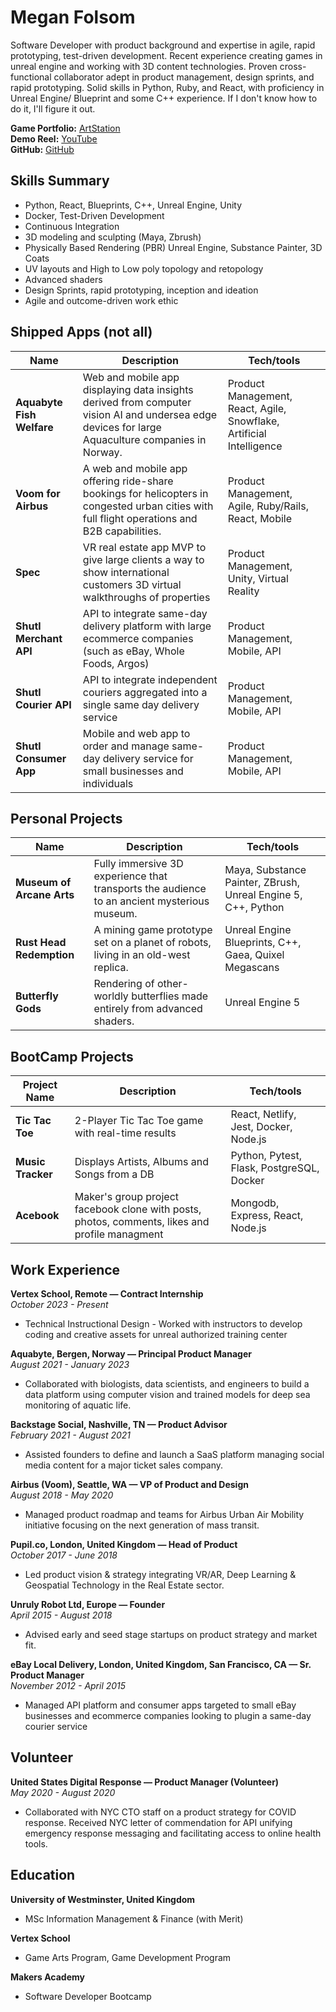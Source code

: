 # Megan Folsom

Software Developer with product background and expertise in agile, rapid prototyping, test-driven development. Recent experience creating games in unreal engine and working with 3D content technologies.  Proven cross-functional collaborator adept in product management, design sprints, and rapid prototyping. Solid skills in Python, Ruby, and React, with proficiency in Unreal Engine/ Blueprint and some C++ experience. If I don't know how to do it, I'll figure it out. 

**Game Portfolio:** [ArtStation](https://meganfolsom6.artstation.com/)  
**Demo Reel:** [YouTube](https://youtu.be/c1WCWJC2VlI)  
**GitHub:** [GitHub](https://www.github.com/mfolsom)

## Skills Summary

- Python, React, Blueprints, C++, Unreal Engine, Unity
- Docker, Test-Driven Development
- Continuous Integration
- 3D modeling and sculpting (Maya, Zbrush)
- Physically Based Rendering (PBR) Unreal Engine, Substance Painter, 3D Coats
- UV layouts and High to Low poly topology and retopology
- Advanced shaders
- Design Sprints, rapid prototyping, inception and ideation
- Agile and outcome-driven work ethic

## Shipped Apps (not all)

| Name | Description | Tech/tools |
| --- | --- | --- |
| **Aquabyte Fish Welfare** | Web and mobile app displaying data insights derived from computer vision AI and undersea edge devices for large Aquaculture companies in Norway. | Product Management, React, Agile, Snowflake, Artificial Intelligence|
| **Voom for Airbus** | A web and mobile app offering ride-share bookings for helicopters in congested urban cities with full flight operations and B2B capabilities. | Product Management, Agile, Ruby/Rails, React, Mobile |
| **Spec** | VR real estate app MVP to give large clients a way to show international customers 3D virtual walkthroughs of properties | Product Management, Unity, Virtual Reality |
| **Shutl Merchant API** | API to integrate same-day delivery platform with large ecommerce companies (such as eBay, Whole Foods, Argos) | Product Management, Mobile, API|
| **Shutl Courier API** | API to integrate independent couriers aggregated into a single same day delivery service  | Product Management, Mobile, API|
| **Shutl Consumer App** | Mobile and web app to order and manage same-day delivery service for small businesses and individuals  | Product Management, Mobile, API|

## Personal Projects

| Name | Description | Tech/tools |
| --- | --- | --- |
| **Museum of Arcane Arts** | Fully immersive 3D experience that transports the audience to an ancient mysterious museum. | Maya, Substance Painter, ZBrush, Unreal Engine 5, C++, Python |
| **Rust Head Redemption** | A mining game prototype set on a planet of robots, living in an old-west replica. | Unreal Engine Blueprints, C++, Gaea, Quixel Megascans |
| **Butterfly Gods** | Rendering of other-worldly butterflies made entirely from advanced shaders. | Unreal Engine 5 |

## BootCamp Projects

| Project Name       | Description                                                                                       | Tech/tools                                |
|--------------------|---------------------------------------------------------------------------------------------------|-------------------------------------------|
| **Tic Tac Toe**    | 2-Player Tic Tac Toe game with real-time results                                                  | React, Netlify, Jest, Docker, Node.js     |
| **Music Tracker**  | Displays Artists, Albums and Songs from a DB                                                      | Python, Pytest, Flask, PostgreSQL, Docker |
| **Acebook**        | Maker's group project facebook clone with posts, photos, comments, likes and profile managment    | Mongodb, Express, React, Node.js          |

## Work Experience

**Vertex School, Remote — Contract Internship**  
*October 2023 - Present*  
- Technical Instructional Design - Worked with instructors to develop coding and creative assets for unreal authorized training center

**Aquabyte, Bergen, Norway — Principal Product Manager**  
*August 2021 - January 2023*  
- Collaborated with biologists, data scientists, and engineers to build a data platform using computer vision and trained models for deep sea monitoring of aquatic life.

**Backstage Social, Nashville, TN — Product Advisor**  
*February 2021 - August 2021*  
- Assisted founders to define and launch a SaaS platform managing social media content for a major ticket sales company.

**Airbus (Voom), Seattle, WA — VP of Product and Design**  
*August 2018 - May 2020*  
- Managed product roadmap and teams for Airbus Urban Air Mobility initiative focusing on the next generation of mass transit.

**Pupil.co, London, United Kingdom — Head of Product**  
*October 2017 - June 2018*  
- Led product vision & strategy integrating VR/AR, Deep Learning & Geospatial Technology in the Real Estate sector.

**Unruly Robot Ltd, Europe — Founder**  
*April 2015 - August 2018*  
- Advised early and seed stage startups on product strategy and market fit.

**eBay Local Delivery, London, United Kingdom, San Francisco, CA — Sr. Product Manager**  
*November 2012 - April 2015*  
- Managed API platform and consumer apps targeted to small eBay businesses and ecommerce companies looking to plugin a same-day courier service

## Volunteer

**United States Digital Response — Product Manager (Volunteer)**  
*May 2020 - August 2020*  
- Collaborated with NYC CTO staff on a product strategy for COVID response. Received NYC letter of commendation for API unifying emergency response messaging and facilitating access to online health tools.



## Education

**University of Westminster, United Kingdom**  
- MSc Information Management & Finance (with Merit)

**Vertex School**  
- Game Arts Program, Game Development Program

**Makers Academy**  
- Software Developer Bootcamp

